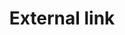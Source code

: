 ---
title: External link
tags: ["external", "link", "open", "new tab", "navigate", "website", "redirect"]
icon: external-link
svg: '<svg xmlns="http://www.w3.org/2000/svg" width="24" height="24" fill="none" viewBox="0 0 24 24" stroke-width="1.5" stroke-linecap="round" stroke-linejoin="round" stroke="currentColor"><path d="M10 3.007c-2.946.032-4.59.219-5.682 1.311C3 5.636 3 7.758 3 12c0 4.243 0 6.364 1.318 7.682C5.636 21 7.758 21 12 21c4.243 0 6.364 0 7.682-1.318 1.061-1.061 1.268-2.643 1.308-5.434M21 3h-6.75M21 3v6.75M21 3l-8.25 8.25"/></svg>'
---